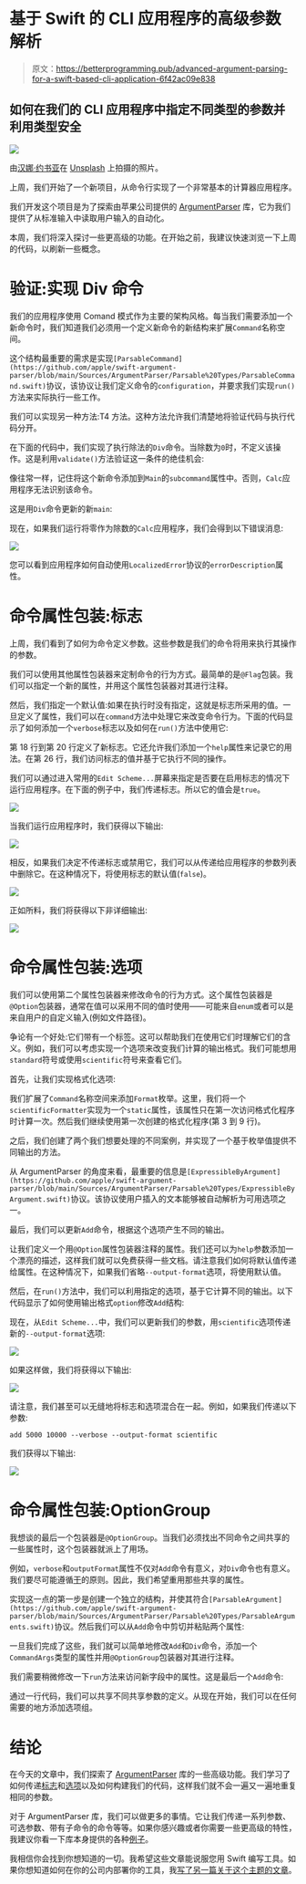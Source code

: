 # 基于 Swift 的 CLI 应用程序的高级参数解析

> 原文：<https://betterprogramming.pub/advanced-argument-parsing-for-a-swift-based-cli-application-6f42ac09e838>

## 如何在我们的 CLI 应用程序中指定不同类型的参数并利用类型安全

![](img/646c224af648c15330b112034a493dc3.png)

由[汉娜·约书亚](https://unsplash.com/@hannahjoshua?utm_source=medium&utm_medium=referral)在 [Unsplash](https://unsplash.com?utm_source=medium&utm_medium=referral) 上拍摄的照片。

上周，我们开始了一个新项目，从命令行实现了一个非常基本的计算器应用程序。

我们开发这个项目是为了探索由苹果公司提供的 [ArgumentParser](https://github.com/apple/swift-argument-parser) 库，它为我们提供了从标准输入中读取用户输入的自动化。

本周，我们将深入探讨一些更高级的功能。在开始之前，我建议快速浏览一下上周的代码，以刷新一些概念。

# 验证:实现 Div 命令

我们的应用程序使用 Comand 模式作为主要的架构风格。每当我们需要添加一个新命令时，我们知道我们必须用一个定义新命令的新结构来扩展`Command`名称空间。

这个结构最重要的需求是实现`[ParsableCommand](https://github.com/apple/swift-argument-parser/blob/main/Sources/ArgumentParser/Parsable%20Types/ParsableCommand.swift)`协议，该协议让我们定义命令的`configuration`，并要求我们实现`run()`方法来实际执行一些工作。

我们可以实现另一种方法:T4 方法。这种方法允许我们清楚地将验证代码与执行代码分开。

在下面的代码中，我们实现了执行除法的`Div`命令。当除数为`0`时，不定义该操作。这是利用`validate()`方法验证这一条件的绝佳机会:

像往常一样，记住将这个新命令添加到`Main`的`subcommand`属性中。否则，`Calc`应用程序无法识别该命令。

这是用`Div`命令更新的新`main`:

现在，如果我们运行将零作为除数的`Calc`应用程序，我们会得到以下错误消息:

![](img/6eddd411d347abf18b0d46d42ffb11fa.png)

您可以看到应用程序如何自动使用`LocalizedError`协议的`errorDescription`属性。

# 命令属性包装:标志

上周，我们看到了如何为命令定义参数。这些参数是我们的命令将用来执行其操作的参数。

我们可以使用其他属性包装器来定制命令的行为方式。最简单的是`@Flag`包装。我们可以指定一个新的属性，并用这个属性包装器对其进行注释。

然后，我们指定一个默认值:如果在执行时没有指定，这就是标志所采用的值。一旦定义了属性，我们可以在`command`方法中处理它来改变命令行为。下面的代码显示了如何添加一个`verbose`标志以及如何在`run()`方法中使用它:

第 18 行到第 20 行定义了新标志。它还允许我们添加一个`help`属性来记录它的用法。在第 26 行，我们访问标志的值并基于它执行不同的操作。

我们可以通过进入常用的`Edit Scheme...`屏幕来指定是否要在启用标志的情况下运行应用程序。在下面的例子中，我们传递标志。所以它的值会是`true`。

![](img/7d163d03467626862cf52f896eab9975.png)

当我们运行应用程序时，我们获得以下输出:

![](img/714cc8c9126164b3d3fcf7bd9a9c995a.png)

相反，如果我们决定不传递标志或禁用它，我们可以从传递给应用程序的参数列表中删除它。在这种情况下，将使用标志的默认值(`false`)。

![](img/7f5cf22770c07e8985d7bc0a6efb08fa.png)

正如所料，我们将获得以下非详细输出:

![](img/294c5171718286891418c05eab910328.png)

# 命令属性包装:选项

我们可以使用第二个属性包装器来修改命令的行为方式。这个属性包装器是`@Option`包装器，通常在值可以采用不同的值时使用——可能来自`enum`或者可以是来自用户的自定义输入(例如文件路径)。

争论有一个好处:它们带有一个标签。这可以帮助我们在使用它们时理解它们的含义。例如，我们可以考虑实现一个选项来改变我们计算的输出格式。我们可能想用`standard`符号或使用`scientific`符号来查看它们。

首先，让我们实现格式化选项:

我们扩展了`Command`名称空间来添加`Format`枚举。这里，我们将一个`scientificFormatter`实现为一个`static`属性，该属性只在第一次访问格式化程序时计算一次。然后我们继续使用第一次创建的格式化程序(第 3 到 9 行)。

之后，我们创建了两个我们想要处理的不同案例，并实现了一个基于枚举值提供不同输出的方法。

从 ArgumentParser 的角度来看，最重要的信息是`[ExpressibleByArgument](https://github.com/apple/swift-argument-parser/blob/main/Sources/ArgumentParser/Parsable%20Types/ExpressibleByArgument.swift)`协议。该协议使用户插入的文本能够被自动解析为可用选项之一。

最后，我们可以更新`Add`命令，根据这个选项产生不同的输出。

让我们定义一个用`@Option`属性包装器注释的属性。我们还可以为`help`参数添加一个漂亮的描述，这样我们就可以免费获得一些文档。请注意我们如何将默认值传递给属性。在这种情况下，如果我们省略`--output-format`选项，将使用默认值。

然后，在`run()`方法中，我们可以利用指定的选项，基于它计算不同的输出。以下代码显示了如何使用输出格式`option`修改`Add`结构:

现在，从`Edit Scheme...`中，我们可以更新我们的参数，用`scientific`选项传递新的`--output-format`选项:

![](img/69381eb97978f0b152507df6fd597100.png)

如果这样做，我们将获得以下输出:

![](img/9e14fd0e90482dfc00d2dbda881fadfc.png)

请注意，我们甚至可以无缝地将标志和选项混合在一起。例如，如果我们传递以下参数:

```
add 5000 10000 --verbose --output-format scientific
```

我们获得以下输出:

![](img/09b62d0879d8bd376ce72d6f16c1a3a6.png)

# 命令属性包装:OptionGroup

我想谈的最后一个包装器是`@OptionGroup`。当我们必须找出不同命令之间共享的一些属性时，这个包装器就派上了用场。

例如，`verbose`和`outputFormat`属性不仅对`Add`命令有意义，对`Div`命令也有意义。我们要尽可能遵循[干](https://en.wikipedia.org/wiki/Don%27t_repeat_yourself)的原则。因此，我们希望重用那些共享的属性。

实现这一点的第一步是创建一个独立的结构，并使其符合`[ParsableArgument](https://github.com/apple/swift-argument-parser/blob/main/Sources/ArgumentParser/Parsable%20Types/ParsableArguments.swift)`协议。然后我们可以从`Add`命令中剪切并粘贴两个属性:

一旦我们完成了这些，我们就可以简单地修改`Add`和`Div`命令，添加一个`CommandArgs`类型的属性并用`@OptionGroup`包装器对其进行注释。

我们需要稍微修改一下`run`方法来访问新字段中的属性。这是最后一个`Add`命令:

通过一行代码，我们可以共享不同共享参数的定义。从现在开始，我们可以在任何需要的地方添加选项组。

# 结论

在今天的文章中，我们探索了 [ArgumentParser](https://github.com/apple/swift-argument-parser) 库的一些高级功能。我们学习了如何传递[标志](https://github.com/apple/swift-argument-parser/blob/main/Sources/ArgumentParser/Parsable%20Properties/Flag.swift)和[选项](https://github.com/apple/swift-argument-parser/blob/main/Sources/ArgumentParser/Parsable%20Properties/Option.swift)以及如何构建我们的代码，这样我们就不会一遍又一遍地重复相同的参数。

对于 ArgumentParser 库，我们可以做更多的事情。它让我们传递一系列参数、可选参数、带有子命令的命令等等。如果你感兴趣或者你需要一些更高级的特性，我建议你看一下库本身提供的各种[例子](https://github.com/apple/swift-argument-parser/tree/main/Examples)。

我相信你会找到你想知道的一切。我希望这些文章能说服您用 Swift 编写工具。如果你想知道如何在你的公司内部署你的工具，我[写了另一篇关于这个主题的文章](https://medium.com/swlh/export-swift-cli-apps-f9aaaca08772)。